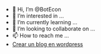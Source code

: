 - 👋 Hi, I’m @BotEcon
- 👀 I’m interested in ...
- 🌱 I’m currently learning ...
- 💞️ I’m looking to collaborate on ...
- 📫 How to reach me ...
- [Crear un blog en wordpress](https://econsoporte.com/ "Crear un blog en wordpress")
<!---
BotEcon/BotEcon is a ✨ special ✨ repository because its `README.md` (this file) appears on your GitHub profile.
You can click the Preview link to take a look at your changes.
--->
